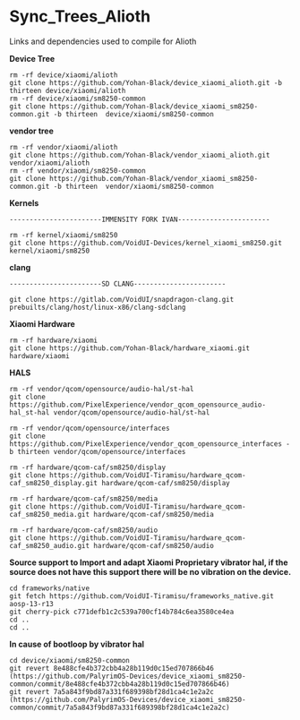 # Sync_Trees_Alioth
Links and dependencies used to compile for Alioth


**Device Tree**

	rm -rf device/xiaomi/alioth
    git clone https://github.com/Yohan-Black/device_xiaomi_alioth.git -b thirteen device/xiaomi/alioth
    rm -rf device/xiaomi/sm8250-common 
    git clone https://github.com/Yohan-Black/device_xiaomi_sm8250-common.git -b thirteen  device/xiaomi/sm8250-common 


**vendor tree**

    rm -rf vendor/xiaomi/alioth
    git clone https://github.com/Yohan-Black/vendor_xiaomi_alioth.git vendor/xiaomi/alioth
	rm -rf vendor/xiaomi/sm8250-common
	git clone https://github.com/Yohan-Black/vendor_xiaomi_sm8250-common.git -b thirteen  vendor/xiaomi/sm8250-common
	

**Kernels**
	
    -----------------------IMMENSITY FORK IVAN-----------------------

	rm -rf kernel/xiaomi/sm8250   
	git clone https://github.com/VoidUI-Devices/kernel_xiaomi_sm8250.git kernel/xiaomi/sm8250
    
    
**clang**
 
 	-----------------------SD CLANG-----------------------
    
	git clone https://gitlab.com/VoidUI/snapdragon-clang.git prebuilts/clang/host/linux-x86/clang-sdclang
    
    
**Xiaomi Hardware**

	rm -rf hardware/xiaomi
	git clone https://github.com/Yohan-Black/hardware_xiaomi.git hardware/xiaomi


**HALS**

	rm -rf vendor/qcom/opensource/audio-hal/st-hal
	git clone https://github.com/PixelExperience/vendor_qcom_opensource_audio-hal_st-hal vendor/qcom/opensource/audio-hal/st-hal

	rm -rf vendor/qcom/opensource/interfaces
	git clone https://github.com/PixelExperience/vendor_qcom_opensource_interfaces -b thirteen vendor/qcom/opensource/interfaces

	rm -rf hardware/qcom-caf/sm8250/display 
	git clone https://github.com/VoidUI-Tiramisu/hardware_qcom-caf_sm8250_display.git hardware/qcom-caf/sm8250/display 

	rm -rf hardware/qcom-caf/sm8250/media 
	git clone https://github.com/VoidUI-Tiramisu/hardware_qcom-caf_sm8250_media.git hardware/qcom-caf/sm8250/media 

	rm -rf hardware/qcom-caf/sm8250/audio 
	git clone https://github.com/VoidUI-Tiramisu/hardware_qcom-caf_sm8250_audio.git hardware/qcom-caf/sm8250/audio 


**Source support to Import and adapt Xiaomi Proprietary vibrator hal, if the source does not have this support there will be no vibration on the device.**

	cd frameworks/native
	git fetch https://github.com/VoidUI-Tiramisu/frameworks_native.git aosp-13-r13
	git cherry-pick c771defb1c2c539a700cf14b784c6ea3580ce4ea
	cd ..
	cd ..

**In cause of bootloop by vibrator hal**

	cd device/xiaomi/sm8250-common
	git revert 8e488cfe4b372cbb4a28b119d0c15ed707866b46  (https://github.com/PalyrimOS-Devices/device_xiaomi_sm8250-common/commit/8e488cfe4b372cbb4a28b119d0c15ed707866b46)
	git revert 7a5a843f9bd87a331f689398bf28d1ca4c1e2a2c  (https://github.com/PalyrimOS-Devices/device_xiaomi_sm8250-common/commit/7a5a843f9bd87a331f689398bf28d1ca4c1e2a2c)